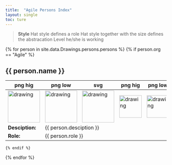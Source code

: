```yaml
---
title:  "Agile Persons Index"
layout: single
toc: ture
---
```


> **Style**
>   Hat style defines a role
>   Hat style together with the size defines the abstracation Level he/she is working

{% for person in site.data.Drawings.persons.persons %}
    {% if person.org == "Agile" %}
## {{ person.name }}



<table>
    <thead>
        <th style="text-align: center">png hig</th>
        <th style="text-align: center">png low</th>
        <th style="text-align: center">svg</th>
        <th style="text-align: center">png hig</th>
        <th style="text-align: center">png low</th>
        <th style="text-align: center">svg</th> 
    </thead>
    <tr>
        <td><img src="/assets/images/Drawings/persons/border/png10/{{ person.fineName }}.png" alt="drawing" style="width:100px;"/></td>
        <td><img src="/assets/images/Drawings/persons/border/png5/{{ person.fineName }}.png" alt="drawing" style="width:100px;"/></td>
        <td><img src="/assets/images/Drawings/persons/border/svg/{{ person.fineName }}.svg" alt="drawing" style="width:100px;"/></td>
        <td><img src="/assets/images/Drawings/persons/noborder/png10/{{ person.fineName }}.png" alt="drawing" style="width:70px;"/></td>
        <td><img src="/assets/images/Drawings/persons/noborder/png5/{{ person.fineName }}.png" alt="drawing" style="width:70px;"/></td>
        <td><img src="/assets/images/Drawings/persons/noborder/svg/{{ person.fineName }}.svg" alt="drawing" style="width:70px;"/></td>
    </tr>
    <tr>
        <td><strong>Desciption:</strong></td>
        <td colspan="5">{{ person.desciption }} </td>
    </tr>
    <tr>
        <td><strong>Role:</strong></td>
        <td colspan="5">{{ person.role }} </td>
    </tr>

</table>

    {% endif %}
{% endfor %} 

